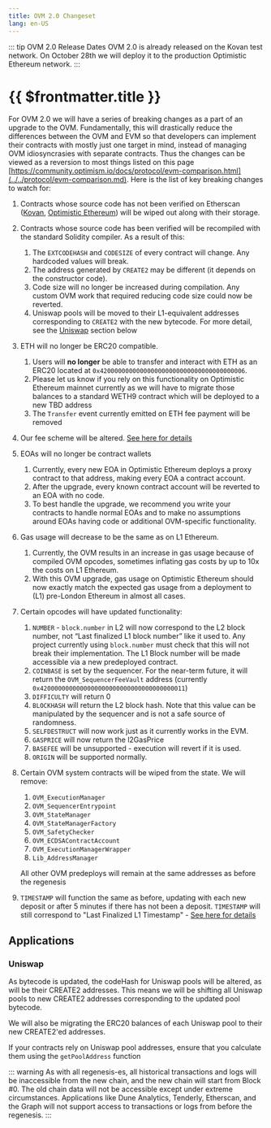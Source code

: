 ```yaml
---
title: OVM 2.0 Changeset
lang: en-US
---
```


::: tip OVM 2.0 Release Dates
OVM 2.0 is already released on the Kovan test network.
On October 28th we will deploy it to the production Optimistic Ethereum network.
:::

# {{ $frontmatter.title }}

For OVM 2.0 we will have a series of breaking changes as a part of an upgrade to the OVM. Fundamentally, this will drastically reduce the differences between the OVM and EVM so that developers can implement their contracts with mostly just one target in mind, instead of managing OVM idiosyncrasies with separate contracts. Thus the changes can be viewed as a reversion to most things listed on this page [https://community.optimism.io/docs/protocol/evm-comparison.html](../../protocol/evm-comparison.md). Here is the list of key breaking changes to watch for:

1. Contracts whose source code has not been verified on Etherscan 
   ([Kovan](https://kovan-optimistic.etherscan.io/verifyContract),
   [Optimistic Ethereum](https://optimistic.etherscan.io/verifyContract))
   will be wiped out along with their storage.

1. Contracts whose source code has been verified will be recompiled 
   with the standard Solidity compiler. As a result of this:
   1. The `EXTCODEHASH` and `CODESIZE` of every contract will change.
      Any hardcoded values will break.
   1. The address generated by `CREATE2` may be different (it depends on
      the constructor code).
   1. Code size will no longer be increased during compilation. Any 
      custom OVM work that required reducing code size could now 
      be reverted.
   1. Uniswap pools will be moved to their L1-equivalent 
      addresses corresponding to `CREATE2` with the new bytecode. For more detail, see the [Uniswap](#uniswap) section below

1. ETH will no longer be ERC20 compatible.
   1. Users will **no longer** be able to transfer and interact with ETH 
      as an ERC20 located at `0x4200000000000000000000000000000000000006`.
   1. Please let us know if you rely on this functionality on Optimistic 
      Ethereum mainnet currently as we will have to migrate those balances
      to a standard WETH9 contract which will be deployed to a new TBD address
   1. The `Transfer` event currently emitted on ETH fee payment will be
    removed

1. Our fee scheme will be altered. 
   [See here for details](new-fees.md)

1. EOAs will no longer be contract wallets
    1. Currently, every new EOA in Optimistic Ethereum deploys a proxy
       contract to that address, making every EOA a contract account.
    1. After the upgrade, every known contract account will be reverted 
       to an EOA with no code.
    1.  To best handle the upgrade, we recommend you write your contracts 
        to handle normal EOAs and to make no assumptions around EOAs
        having code or additional OVM-specific functionality.

1. Gas usage will decrease to be the same as on L1 Ethereum.
   1. Currently, the OVM results in an increase in gas usage because of compiled OVM opcodes, sometimes inflating gas costs by up to 10x the costs on L1 Ethereum.
   1. With this OVM upgrade, gas usage on Optimistic Ethereum should now exactly match the expected gas usage from a deployment to (L1) pre-London Ethereum in almost all cases.

1. Certain opcodes will have updated functionality:
    1. `NUMBER` - `block.number` in L2 will now correspond to the L2 
       block number, not “Last finalized L1 block number” like it used to. Any project currently using `block.number` must check that this will not break their implementation. The L1 Block number will be made accessible via a new predeployed contract.
    1. `COINBASE` is set by the sequencer. For the near-term future, 
       it will return the `OVM_SequencerFeeVault` address (currently `0x4200000000000000000000000000000000000011`)
    1. `DIFFICULTY` will return 0
    1. `BLOCKHASH` will return the L2 block hash. Note that this value 
       can be manipulated by the sequencer and is not a safe source of randomness.
    1. `SELFDESTRUCT` will now work just as it currently works in the EVM.
    1. `GASPRICE` will now return the l2GasPrice
    1. `BASEFEE` will be unsupported - execution will revert if it is 
       used.
    1. `ORIGIN` will be supported normally.
8. Certain OVM system contracts will be wiped from the state. We will remove:
    1.  `OVM_ExecutionManager`
    2.  `OVM_SequencerEntrypoint`
    3. `OVM_StateManager`
    4. `OVM_StateManagerFactory`
    5. `OVM_SafetyChecker`
    6. `OVM_ECDSAContractAccount`
    7. `OVM_ExecutionManagerWrapper`
    8. `Lib_AddressManager`
    
    All other OVM predeploys will remain at the same addresses as before the regenesis
9. `TIMESTAMP` will function the same as before, updating with each new deposit or after 5 minutes if there has not been a deposit. `TIMESTAMP` will still correspond to "Last Finalized L1 Timestamp" - [See here for details](block-time.md)


## Applications

### Uniswap    

As bytecode is updated, the codeHash for Uniswap pools will be altered, 
as will be their CREATE2 addresses. This means we will be shifting 
all Uniswap pools to new CREATE2 addresses corresponding to the 
updated pool bytecode.

We will also be migrating the ERC20 balances of each Uniswap pool to 
their new CREATE2'ed addresses.

If your contracts rely on Uniswap pool addresses, ensure that 
you calculate them using the `getPoolAddress` function


::: warning
As with all regenesis-es, all historical transactions and logs will be inaccessible from the new chain, and the new chain will start from Block #0. The old chain data will not be accessible except under extreme circumstances. Applications like Dune Analytics, Tenderly, Etherscan, and the Graph will not support access to transactions or logs from before the regenesis.
:::
